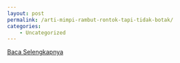 ```yaml
---
layout: post
permalink: /arti-mimpi-rambut-rontok-tapi-tidak-botak/
categories:
    - Uncategorized
---
```


[Baca Selengkapnya](/10)